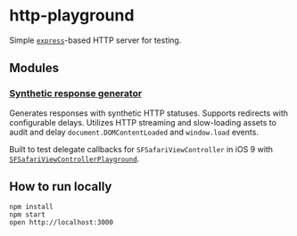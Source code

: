 # http-playground

Simple [`express`](http://expressjs.com)-based HTTP server for testing.

## Modules

### [Synthetic response generator](https://http-playground.herokuapp.com/synthetic)

Generates responses with synthetic HTTP statuses. Supports redirects with
configurable delays. Utilizes HTTP streaming and slow-loading assets to audit
and delay `document.DOMContentLoaded` and `window.load` events.

Built to test delegate callbacks for `SFSafariViewController` in iOS 9 with
[`SFSafariViewControllerPlayground`](https://github.com/jamesreggio/SFSafariViewControllerPlayground).

## How to run locally

```base
npm install
npm start
open http://localhost:3000
```
